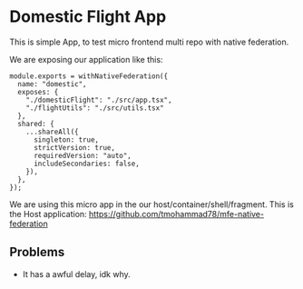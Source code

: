 # Domestic Flight App

This is simple App, to test micro frontend multi repo with native federation.

We are exposing our application like this:

```
module.exports = withNativeFederation({
  name: "domestic",
  exposes: {
    "./domesticFlight": "./src/app.tsx",
    "./flightUtils": "./src/utils.tsx"
  },
  shared: {
    ...shareAll({
      singleton: true,
      strictVersion: true,
      requiredVersion: "auto",
      includeSecondaries: false,
    }),
  },
});

```

We are using this micro app in the our host/container/shell/fragment.
This is the Host application: https://github.com/tmohammad78/mfe-native-federation


## Problems
* It has a awful delay, idk why.